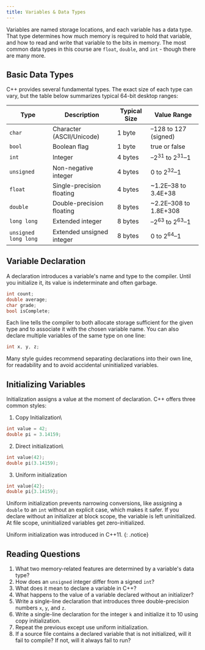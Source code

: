```yaml
---
title: Variables & Data Types
---
```


Variables are named storage locations, and each variable has a data type.
That type determines how much memory is required to hold that variable, and
how to read and write that variable to the bits in memory.
The most common data types in this course are `float`, `double`, and `int` - though there are many more.

## Basic Data Types

C++ provides several fundamental types.
The exact size of each type can vary, but the table below summarizes typical 64-bit desktop ranges:

| Type                  | Description                  | Typical Size | Value Range                          |
|-----------------------|------------------------------|--------------|--------------------------------------|
| `char`                | Character (ASCII/Unicode)    | 1 byte       | –128 to 127 (signed)                 |
| `bool`                | Boolean flag                 | 1 byte       | true or false                        |
| `int`                 | Integer                      | 4 bytes      | –2<sup>31</sup> to 2<sup>31</sup>–1  |
| `unsigned`            | Non-negative integer         | 4 bytes      | 0 to 2<sup>32</sup>–1                |
| `float`               | Single-precision floating    | 4 bytes      | ~1.2E–38 to 3.4E+38                  |
| `double`              | Double-precision floating    | 8 bytes      | ~2.2E–308 to 1.8E+308                |
| `long long`           | Extended integer             | 8 bytes      | –2<sup>63</sup> to 2<sup>63</sup>–1  |
| `unsigned long long`  | Extended unsigned integer    | 8 bytes      | 0 to 2<sup>64</sup>–1                |

## Variable Declaration

A declaration introduces a variable's name and type to the compiler.
Until you initialize it, its value is indeterminate and often garbage.

```cpp
int count;
double average;
char grade;
bool isComplete;
```

Each line tells the compiler to both allocate storage sufficient for the given type and to associate it with the chosen variable name.
You can also declare multiple variables of the same type on one line:

```cpp
int x, y, z;
```

Many style guides recommend separating declarations into their own line,
for readability and to avoid accidental uninitialized variables.

## Initializing Variables

Initialization assigns a value at the moment of declaration.
C++ offers three common styles:

1. Copy Initialization\
```cpp
int value = 42;
double pi = 3.14159;
```
2. Direct initialization\
```cpp
int value(42);
double pi(3.14159);
```
3. Uniform initialization
```cpp
int value{42};
double pi{3.14159};
```

Uniform initialization prevents narrowing conversions, like assigning a `double` to an `int` without an explicit case,
which makes it safer.
If you declare without an initializer at block scope, the variable is left uninitialized.
At file scope, uninitialized variables get zero-initialized.

Uniform initialization was introduced in C++11.
{: .notice}

## Reading Questions

1. What two memory-related features are determined by a variable's data type?
1. How does an `unsigned` integer differ from a signed `int`?
1. What does it mean to declare a variable in C++?
1. What happens to the value of a variable declared without an initializer?
1. Write a single-line declaration that introduces three double-precision numbers `x`, `y`, and `z`.
1. Write a single-line declaration for the integer `k` and initialize it to 10 using copy initialization.
1. Repeat the previous except use uniform initialization.
1. If a source file contains a declared variable that is not initialized, will it fail to compile? If not, will it always fail to run?
